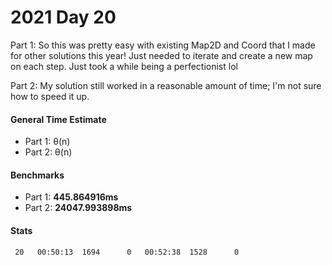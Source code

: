 # 2021 Day 20

Part 1: So this was pretty easy with existing Map2D and Coord that I made for other solutions this year! Just needed to iterate and create a new map on each step. Just took a while being a perfectionist lol

Part 2: My solution still worked in a reasonable amount of time; I'm not sure how to speed it up.

#### General Time Estimate
- Part 1: θ(n) 
- Part 2: θ(n)

#### Benchmarks
- Part 1: **445.864916ms**
- Part 2: **24047.993898ms**

#### Stats
```
 20   00:50:13  1694      0   00:52:38  1528      0
```
